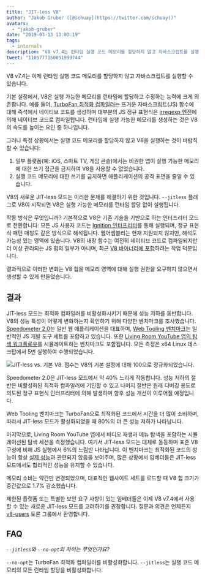 ```yaml
---
title: "JIT-less V8"
author: "Jakob Gruber ([@schuay](https://twitter.com/schuay))"
avatars: 
  - "jakob-gruber"
date: "2019-03-13 13:03:19"
tags: 
  - internals
description: "V8 v7.4는 런타임 실행 코드 메모리를 할당하지 않고 자바스크립트를 실행합니다."
tweet: "1105777150051999744"
---
```

V8 v7.4는 이제 런타임 실행 코드 메모리를 할당하지 않고 자바스크립트를 실행할 수 있습니다.

기본 설정에서, V8은 실행 가능한 메모리를 런타임에 할당하고 수정하는 능력에 크게 의존합니다. 예를 들어, [TurboFan 최적화 컴파일러](/blog/turbofan-jit)는 뜨거운 자바스크립트(JS) 함수에 대해 즉석에서 네이티브 코드를 생성하며 대부분의 JS 정규 표현식은 [irregexp 엔진](https://blog.chromium.org/2009/02/irregexp-google-chromes-new-regexp.html)에 의해 네이티브 코드로 컴파일됩니다. 런타임에 실행 가능한 메모리를 생성하는 것은 V8의 속도를 높이는 요인 중 하나입니다.

<!--truncate-->
그러나 특정 상황에서는 실행 코드 메모리를 할당하지 않고 V8을 실행하는 것이 바람직할 수 있습니다:

1. 일부 플랫폼(예: iOS, 스마트 TV, 게임 콘솔)에서는 비권한 앱이 실행 가능한 메모리에 대한 쓰기 접근을 금지하여 V8을 사용할 수 없었습니다.
1. 실행 코드 메모리에 대한 쓰기를 금지하면 애플리케이션의 공격 표면을 줄일 수 있습니다.

V8의 새로운 JIT-less 모드는 이러한 문제를 해결하기 위한 것입니다. `--jitless` 플래그로 V8이 시작되면 V8은 실행 가능한 메모리를 런타임 할당 없이 실행됩니다.

작동 방식은 무엇입니까? 기본적으로 V8은 기존 기술을 기반으로 하는 인터프리터 모드로 전환합니다: 모든 JS 사용자 코드는 [Ignition 인터프리터](/blog/ignition-interpreter)를 통해 실행되며, 정규 표현식 패턴 매칭도 같은 방식으로 해석됩니다. 웹어셈블리는 현재 지원되지 않지만, 해석도 가능성 있는 영역에 있습니다. V8의 내장 함수는 여전히 네이티브 코드로 컴파일되지만 더 이상 관리되는 JS 힙의 일부가 아니며, 최근 [V8 바이너리에 포함](/blog/embedded-builtins)하려는 작업 덕분입니다.

결과적으로 이러한 변화는 V8 힙을 메모리 영역에 대해 실행 권한을 요구하지 않으면서 생성할 수 있게 만들었습니다.

## 결과

JIT-less 모드는 최적화 컴파일러를 비활성화시키기 때문에 성능 저하를 동반합니다. V8의 성능 특성이 어떻게 변화하는지 확인하기 위해 다양한 벤치마크를 조사했습니다. [Speedometer 2.0](/blog/speedometer-2)는 일반 웹 애플리케이션을 대표하며, [Web Tooling 벤치마크](/blog/web-tooling-benchmark)는 일반적인 JS 개발 도구 세트를 포함하고 있습니다. 또한 [Living Room YouTube 앱의 탐색 워크플로우](https://chromeperf.appspot.com/report?sid=518c637ffa0961f965afe51d06979375467b12b87e72061598763e5a36876306)를 시뮬레이트하는 벤치마크도 포함됩니다. 모든 측정은 x64 Linux 데스크탑에서 5번 실행하여 수행되었습니다.

![JIT-less vs. 기본 V8. 점수는 V8의 기본 설정에 대해 100으로 정규화되었습니다.](/_img/jitless/benchmarks.svg)

Speedometer 2.0은 JIT-less 모드에서 약 40% 느리게 작동합니다. 성능 저하의 절반은 비활성화된 최적화 컴파일러에 기인할 수 있고 나머지 절반은 원래 디버깅 용도로 의도된 정규 표현식 인터프리터에 의해 발생하며 향후 성능 개선이 이루어질 예정입니다.

Web Tooling 벤치마크는 TurboFan으로 최적화된 코드에서 시간을 더 많이 소비하며, 따라서 JIT-less 모드가 활성화되었을 때 80%의 더 큰 성능 저하가 나타납니다.

마지막으로, Living Room YouTube 앱에서 비디오 재생과 메뉴 탐색을 포함하는 시뮬레이션된 탐색 세션을 측정했습니다. 여기서 JIT-less 모드는 대체로 동등하며 표준 V8 구성에 비해 JS 실행에서 6%의 느림만 나타납니다. 이 벤치마크는 최적화된 코드의 성능이 항상 [실제 성능](/blog/real-world-performance)과 관련되지 않음을 보여주며, 많은 상황에서 임베더들은 JIT-less 모드에서도 합리적인 성능을 유지할 수 있습니다.

메모리 소비는 약간만 변경되었으며, 대표적인 웹사이트 세트를 로드할 때 V8 힙 크기가 중간값으로 1.7% 감소했습니다.

제한된 플랫폼 또는 특별한 보안 요구 사항이 있는 임베더들은 이제 V8 v7.4에서 사용할 수 있는 새로운 JIT-less 모드를 고려하기를 권장합니다. 질문과 의견은 언제든지 [v8-users](https://groups.google.com/forum/#!forum/v8-users) 토론 그룹에서 환영합니다.

## FAQ

*`--jitless`와 `--no-opt`의 차이는 무엇인가요?*

`--no-opt`는 TurboFan 최적화 컴파일러를 비활성화합니다. `--jitless`는 실행 코드 메모리의 모든 런타임 할당을 비활성화합니다.
